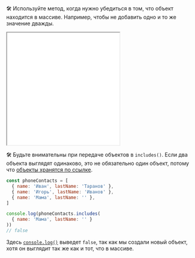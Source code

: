 🛠 Используйте метод, когда нужно убедиться в том, что объект находится в массиве. Например, чтобы не добавить одно и то же значение дважды.

<iframe title="Проверка наличия элемента в массиве" src="../demos/includes/" height="300"></iframe>

🛠 Будьте внимательны при передаче объектов в `includes()`. Если два объекта выглядят одинаково, это не обязательно один объект, потому что [объекты хранятся по ссылке](/js/ref-type-vs-value-type/).

```js
const phoneContacts = [
  { name: 'Иван', lastName: 'Таранов' },
  { name: 'Игорь', lastName: 'Иванов' },
  { name: 'Мама', lastName: '' },
]

console.log(phoneContacts.includes(
  { name: 'Мама', lastName: '' }
))
// false
```

Здесь [`console.log()`](/js/console-log/) выведет `false`, так как мы создали новый объект, хотя он выглядит так же как и тот, что в массиве.
